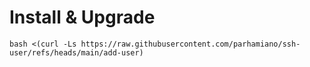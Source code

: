 # Install & Upgrade

```
bash <(curl -Ls https://raw.githubusercontent.com/parhamiano/ssh-user/refs/heads/main/add-user)
```
